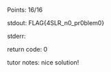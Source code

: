 Points: 16/16

stdout: FLAG{4SLR_n0_pr0blem0}


stderr: 

return code: 0

tutor notes:
nice solution!
